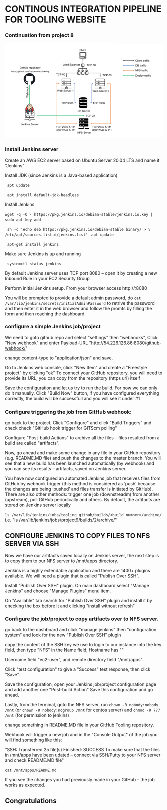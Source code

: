# CONTINOUS INTEGRATION PIPELINE FOR TOOLING WEBSITE

### Continuation from project 8

![apache](https://github.com/femie15/darey/blob/main/project%201/project9/archi.PNG)

### Install Jenkins server

Create an AWS EC2 server based on Ubuntu Server 20.04 LTS and name it "Jenkins"

Install JDK (since Jenkins is a Java-based application)

` apt update`

` apt install default-jdk-headless`

Install Jenkins

`wget -q -O - https://pkg.jenkins.io/debian-stable/jenkins.io.key | sudo apt-key add -`

` sh -c 'echo deb https://pkg.jenkins.io/debian-stable binary/ > \
    /etc/apt/sources.list.d/jenkins.list'`
` apt update`

` apt-get install jenkins`

Make sure Jenkins is up and running

` systemctl status jenkins`

By default Jenkins server uses TCP port 8080 – open it by creating a new Inbound Rule in your EC2 Security Group

Perform initial Jenkins setup.
From your browser access http://<Jenkins-Server-Public-IP-Address-or-Public-DNS-Name>:8080

You will be prompted to provide a default admin password, do `cat /var/lib/jenkins/secrets/initialAdminPassword` to retrive the password and then enter it in the web browser
and follow the promts by filling the form and then reaching the dashboard.

### configure a simple Jenkins job/project

We need to goto github repo and select "settings" then "webhooks", Click "New webhook" and enter Payload-URL "http://54.226.126.86:8080/github-webhook/"

change content-type to "application/json" and save.

Go to Jenkins web console, click "New Item" and create a "Freestyle project" by clicking "ok"
To connect your GitHub repository, you will need to provide its URL, you can copy from the repository (https url) itself

Save the configuration and let us try to run the build. For now we can only do it manually.
Click "Build Now" button, if you have configured everything correctly, the build will be successfull and you will see it under #1

### Configure triggering the job from GitHub webhook:

go back to the project, Click "Configure" and click "Build Triggers"
and check check "GitHub hook trigger for GITScm polling"

Configure "Post-build Actions" to archive all the files – files resulted from a build are called "artifacts".

Now, go ahead and make some change in any file in your GitHub repository (e.g. README.MD file) and push the changes to the master branch.
You will see that a new build has been launched automatically (by webhook) and you can see its results – artifacts, saved on Jenkins server.

You have now configured an automated Jenkins job that receives files from GitHub by webhook trigger (this method is considered as ‘push’ because the changes are being ‘pushed’ and files transfer is initiated by GitHub). There are also other methods: trigger one job (downstreadm) from another (upstream), poll GitHub periodically and others.
By default, the artifacts are stored on Jenkins server locally

`ls /var/lib/jenkins/jobs/tooling_github/builds/<build_number>/archive/` i.e. "ls /var/lib/jenkins/jobs/project9/builds/2/archive/"

## CONFIGURE JENKINS TO COPY FILES TO NFS SERVER VIA SSH
  
Now we have our artifacts saved locally on Jenkins server, the next step is to copy them to our NFS server to /mnt/apps directory.

Jenkins is a highly extendable application and there are 1400+ plugins available. We will need a plugin that is called "Publish Over SSH".

Install "Publish Over SSH" plugin.
On main dashboard select "Manage Jenkins" and choose "Manage Plugins" menu item.

On "Available" tab search for "Publish Over SSH" plugin and install it by checking the box before it and clicking "install without refresh"
  
### Configure the job/project to copy artifacts over to NFS server.
  
go back to the dashboard and click "manage jenkins" then "configuration system" and look for the new "Publish Over SSH" plugin
  
  
copy the content of the SSH key we use to login to our instance into the key field, then type "NFS" in the Name field, Hostname has "<Private-IP-address-of-the-NFS-server>"

Username field "ec2-user", and remote directory field "/mnt/apps".
  
Click "test configuration" to give a "Success" test response, then click "Save".
  
Save the configuration, open your Jenkins job/project configuration page and add another one "Post-build Action" Save this configuration and go ahead, 
    
Lastly, from the terminal, goto the NFS server, run `chown -R nobody:nobody /mnt` (or `chown -R nobody:nogroup /mnt` for centos server) and `chmod -R 777 /mnt` (for permission to jenkins)   
    
change something in README.MD file in your GitHub Tooling repository.

Webhook will trigger a new job and in the "Console Output" of the job you will find something like this:

"SSH: Transferred 25 file(s)
Finished: SUCCESS
To make sure that the files in /mnt/apps have been udated – connect via SSH/Putty to your NFS server and check README.MD file"

`cat /mnt/apps/README.md`
  
If you see the changes you had previously made in your GitHub – the job works as expected.
  
  ## Congratulations
  
